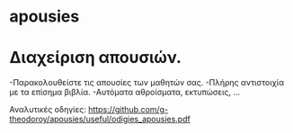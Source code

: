 # apousies

# Διαχείριση απουσιών.
-Παρακολουθείστε τις απουσίες των μαθητών σας. 
-Πλήρης αντιστοιχία με τα επίσημα βιβλία. 
-Αυτόματα αθροίσματα, εκτυπώσεις, ...

Αναλυτικές οδηγίες: https://github.com/g-theodoroy/apousies/useful/odigies_apousies.pdf 
